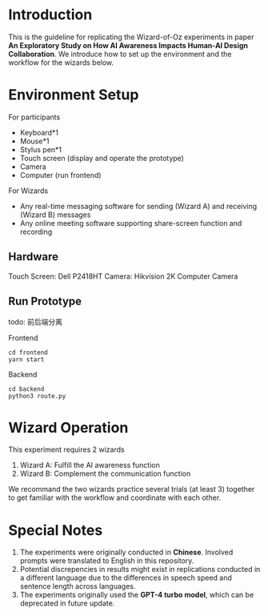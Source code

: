 # Introduction
This is the guideline for replicating the Wizard-of-Oz experiments in paper **An Exploratory Study on How AI Awareness Impacts Human-AI Design Collaboration**. We introduce how to set up the environment and the workflow for the wizards below.

# Environment Setup
For participants
- Keyboard*1
- Mouse*1
- Stylus pen*1
- Touch screen (display and operate the prototype)
- Camera
- Computer (run frontend)

For Wizards
- Any real-time messaging software for sending (Wizard A) and receiving (Wizard B) messages
- Any online meeting software supporting share-screen function and recording

## Hardware
Touch Screen: Dell P2418HT
Camera: Hikvision 2K Computer Camera

## Run Prototype
todo: 前后端分离

Frontend

  ~~~~
  cd frontend
  yarn start
  ~~~~

Backend

  ~~~~
  cd backend
  python3 route.py
  ~~~~

# Wizard Operation
This experiment requires 2 wizards
1. Wizard A: Fulfill the AI awareness function
2. Wizard B: Complement the communication function

We recommand the two wizards practice several trials (at least 3) together to get familiar with the workflow and coordinate with each other.

# Special Notes
1. The experiments were originally conducted in **Chinese**. Involved prompts were translated to English in this repository.
2. Potential discrepencies in results might exist in replications conducted in a different language due to the differences in speech speed and sentence length across languages.
3. The experiments originally used the **GPT-4 turbo model**, which can be deprecated in future update.
